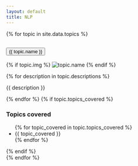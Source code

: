 ```yaml
---
layout: default
title: NLP
---
```


<body>
  <div class="container">
    <div class="row g-2">
      <div class="accordion" id="accordionExample">
        {% for topic in site.data.topics %}
          <div class="accordion-item">
            <h2 class="accordion-header" id="headingOne">
              <button class="accordion-button {{topic.collapsed}}" type="button" data-bs-toggle="collapse" data-bs-target="#{{ topic.label }}" aria-expanded="true" aria-controls="{{ topic.label }}">
                {{ topic.name }}
              </button>
            </h2>
            <div id="{{ topic.label }}" class="accordion-collapse collapse {{ topic.class }}" aria-labelledby="{{ topic.label }}" data-bs-parent="#accordionExample">
              <div class="accordion-body">
                <p>{% if topic.img %}
                  <img src="{{ topic.img }}" alt="topic.name"/>
                {% endif %}</p>
                {% for description in topic.descriptions %}
                  <p>{{ description }}</p>
                {% endfor %}
                {% if topic.topics_covered %}
                  <h3>Topics covered</h3>
                  <ul>
                    {% for topic_covered in topic.topics_covered %}
                      <li>{{ topic_covered }}</li>
                    {% endfor %}
                  </ul>
                {% endif %}
              </div>
            </div>
          </div>
        {% endfor %}
      </div>
    </div>
  </div>
</body>
